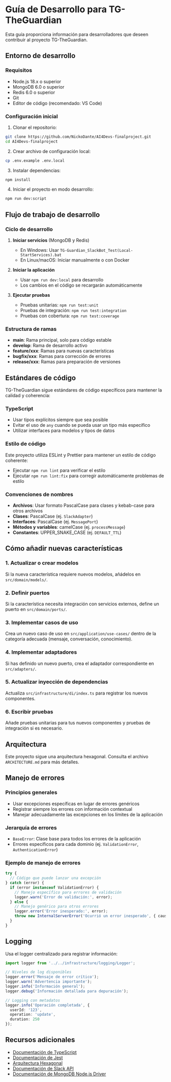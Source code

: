 # Guía de Desarrollo para TG-TheGuardian

Esta guía proporciona información para desarrolladores que deseen contribuir al proyecto TG-TheGuardian.

## Entorno de desarrollo

### Requisitos

- Node.js 18.x o superior
- MongoDB 6.0 o superior
- Redis 6.0 o superior
- Git
- Editor de código (recomendado: VS Code)

### Configuración inicial

1. Clonar el repositorio:
```bash
git clone https://github.com/NickoDante/AI4Devs-finalproject.git
cd AI4Devs-finalproject
```

2. Crear archivo de configuración local:
```bash
cp .env.example .env.local
```

3. Instalar dependencias:
```bash
npm install
```

4. Iniciar el proyecto en modo desarrollo:
```bash
npm run dev:script
```

## Flujo de trabajo de desarrollo

### Ciclo de desarrollo

1. **Iniciar servicios** (MongoDB y Redis)
   - En Windows: Usar `TG-Guardian_SlackBot_Test(Local-StartServices).bat`
   - En Linux/macOS: Iniciar manualmente o con Docker

2. **Iniciar la aplicación**
   - Usar `npm run dev:local` para desarrollo
   - Los cambios en el código se recargarán automáticamente

3. **Ejecutar pruebas**
   - Pruebas unitarias: `npm run test:unit`
   - Pruebas de integración: `npm run test:integration`
   - Pruebas con cobertura: `npm run test:coverage`

### Estructura de ramas

- **main**: Rama principal, solo para código estable
- **develop**: Rama de desarrollo activo
- **feature/xxx**: Ramas para nuevas características
- **bugfix/xxx**: Ramas para corrección de errores
- **release/xxx**: Ramas para preparación de versiones

## Estándares de código

TG-TheGuardian sigue estándares de código específicos para mantener la calidad y coherencia:

### TypeScript

- Usar tipos explícitos siempre que sea posible
- Evitar el uso de `any` cuando se pueda usar un tipo más específico
- Utilizar interfaces para modelos y tipos de datos

### Estilo de código

Este proyecto utiliza ESLint y Prettier para mantener un estilo de código coherente:

- Ejecutar `npm run lint` para verificar el estilo
- Ejecutar `npm run lint:fix` para corregir automáticamente problemas de estilo

### Convenciones de nombres

- **Archivos**: Usar formato PascalCase para clases y kebab-case para otros archivos
- **Clases**: PascalCase (ej. `SlackAdapter`)
- **Interfaces**: PascalCase (ej. `MessagePort`)
- **Métodos y variables**: camelCase (ej. `processMessage`)
- **Constantes**: UPPER_SNAKE_CASE (ej. `DEFAULT_TTL`)

## Cómo añadir nuevas características

### 1. Actualizar o crear modelos

Si la nueva característica requiere nuevos modelos, añádelos en `src/domain/models/`.

### 2. Definir puertos

Si la característica necesita integración con servicios externos, define un puerto en `src/domain/ports/`.

### 3. Implementar casos de uso

Crea un nuevo caso de uso en `src/application/use-cases/` dentro de la categoría adecuada (mensaje, conversación, conocimiento).

### 4. Implementar adaptadores

Si has definido un nuevo puerto, crea el adaptador correspondiente en `src/adapters/`.

### 5. Actualizar inyección de dependencias

Actualiza `src/infrastructure/di/index.ts` para registrar los nuevos componentes.

### 6. Escribir pruebas

Añade pruebas unitarias para tus nuevos componentes y pruebas de integración si es necesario.

## Arquitectura

Este proyecto sigue una arquitectura hexagonal. Consulta el archivo `ARCHITECTURE.md` para más detalles.

## Manejo de errores

### Principios generales

- Usar excepciones específicas en lugar de errores genéricos
- Registrar siempre los errores con información contextual
- Manejar adecuadamente las excepciones en los límites de la aplicación

### Jerarquía de errores

- `BaseError`: Clase base para todos los errores de la aplicación
- Errores específicos para cada dominio (ej. `ValidationError`, `AuthenticationError`)

### Ejemplo de manejo de errores

```typescript
try {
  // Código que puede lanzar una excepción
} catch (error) {
  if (error instanceof ValidationError) {
    // Manejo específico para errores de validación
    logger.warn('Error de validación:', error);
  } else {
    // Manejo genérico para otros errores
    logger.error('Error inesperado:', error);
    throw new InternalServerError('Ocurrió un error inesperado', { cause: error });
  }
}
```

## Logging

Usa el logger centralizado para registrar información:

```typescript
import logger from '../../infrastructure/logging/Logger';

// Niveles de log disponibles
logger.error('Mensaje de error crítico');
logger.warn('Advertencia importante');
logger.info('Información general');
logger.debug('Información detallada para depuración');

// Logging con metadatos
logger.info('Operación completada', { 
  userId: '123', 
  operation: 'update',
  duration: 250
});
```

## Recursos adicionales

- [Documentación de TypeScript](https://www.typescriptlang.org/docs/)
- [Documentación de Jest](https://jestjs.io/docs/getting-started)
- [Arquitectura Hexagonal](https://alistair.cockburn.us/hexagonal-architecture/)
- [Documentación de Slack API](https://api.slack.com/docs)
- [Documentación de MongoDB Node.js Driver](https://mongodb.github.io/node-mongodb-native/) 